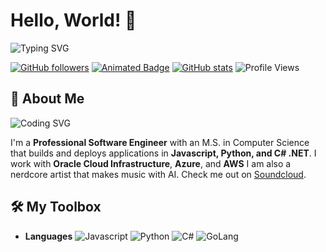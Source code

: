 # Hello, World! 👋

![Typing SVG](https://readme-typing-svg.herokuapp.com?font=Fira+Code&size=35&pause=500&color=00FF00&width=1000&lines=Welcome+to+my+GitHub!;I'm+Scarlett+Danger)


[![GitHub followers](https://img.shields.io/github/followers/Z3r0s?label=Follow&style=social)](https://github.com/scarlett-danger?tab=followers)
[![Animated Badge](https://badgen.net/badge/Focus/CyberSecurity/blue?icon=awesome)](https://github.com/scarlett-danger)
[![GitHub stats](https://github-readme-stats.vercel.app/api?username=scarlett-danger&show_icons=true&theme=radical)](https://github.com/scarlett-danger)
![Profile Views](https://komarev.com/ghpvc/?username=scarlett-danger&color=brightgreen&style=flat)

## 🚀 About Me

![Coding SVG](https://readme-typing-svg.herokuapp.com?font=Fira+Code&size=24&pause=500&color=00FF00&width=1000&lines=I+build+applications+from+dreams+to+deployment.)

I'm a **Professional Software Engineer** with an M.S. in Computer Science that builds and deploys applications in **Javascript, Python, and C# .NET**. I work with **Oracle Cloud Infrastructure**, **Azure**, and **AWS** I am also a nerdcore artist that makes music with AI. Check me out on [Soundcloud](https://soundcloud.com/scarlett_danger). 

## 🛠 My Toolbox

- **Languages** 
  ![Javascript](https://img.shields.io/badge/C++-00599C?style=for-the-badge&logo=cplusplus&logoColor=white)
  ![Python](https://img.shields.io/badge/Python-3776AB?style=for-the-badge&logo=python&logoColor=white)
  ![C#](https://img.shields.io/badge/GoLang-00ADD8?style=for-the-badge&logo=go&logoColor=white)
  ![GoLang](https://img.shields.io/badge/PHP-777BB4?style=for-the-badge&logo=php&logoColor=white)
